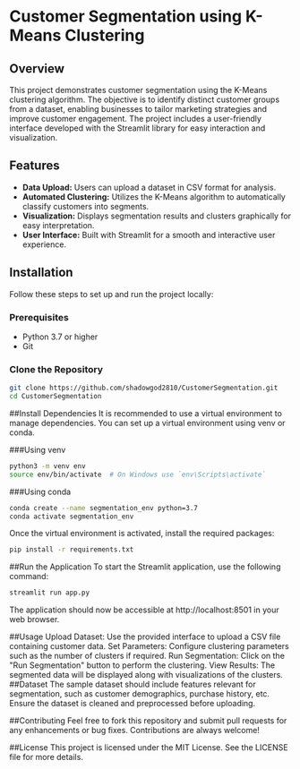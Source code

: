 # Customer Segmentation using K-Means Clustering

## Overview

This project demonstrates customer segmentation using the K-Means clustering algorithm. The objective is to identify distinct customer groups from a dataset, enabling businesses to tailor marketing strategies and improve customer engagement. The project includes a user-friendly interface developed with the Streamlit library for easy interaction and visualization.

## Features

- **Data Upload:** Users can upload a dataset in CSV format for analysis.
- **Automated Clustering:** Utilizes the K-Means algorithm to automatically classify customers into segments.
- **Visualization:** Displays segmentation results and clusters graphically for easy interpretation.
- **User Interface:** Built with Streamlit for a smooth and interactive user experience.

## Installation

Follow these steps to set up and run the project locally:

### Prerequisites

- Python 3.7 or higher
- Git

### Clone the Repository

```bash
git clone https://github.com/shadowgod2810/CustomerSegmentation.git
cd CustomerSegmentation
```
##Install Dependencies
It is recommended to use a virtual environment to manage dependencies. You can set up a virtual environment using venv or conda.

###Using venv
```bash
python3 -m venv env
source env/bin/activate  # On Windows use `env\Scripts\activate`
```
###Using conda
```bash
conda create --name segmentation_env python=3.7
conda activate segmentation_env
```
Once the virtual environment is activated, install the required packages:

```bash
pip install -r requirements.txt
```
##Run the Application
To start the Streamlit application, use the following command:

```bash
streamlit run app.py
```
The application should now be accessible at http://localhost:8501 in your web browser.

##Usage
Upload Dataset: Use the provided interface to upload a CSV file containing customer data.
Set Parameters: Configure clustering parameters such as the number of clusters if required.
Run Segmentation: Click on the "Run Segmentation" button to perform the clustering.
View Results: The segmented data will be displayed along with visualizations of the clusters.
##Dataset
The sample dataset should include features relevant for segmentation, such as customer demographics, purchase history, etc. Ensure the dataset is cleaned and preprocessed before uploading.

##Contributing
Feel free to fork this repository and submit pull requests for any enhancements or bug fixes. Contributions are always welcome!

##License
This project is licensed under the MIT License. See the LICENSE file for more details.
